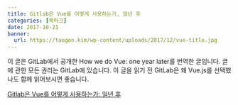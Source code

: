 ```yaml
---
title: Gitlab은 Vue를 어떻게 사용하는가, 일년 후
categories: [북마크]
date: 2017-10-21
banner:
  url: https://taegon.kim/wp-content/uploads/2017/12/vue-title.jpg
---
```


이 글은 GitLab에서 공개한 How we do Vue: one year later를 번역한 글입니다. 글에 관한 모든 권리는 GitLab에 있습니다. 이 글을 읽기 전 GitLab은 왜 Vue.js를 선택했나도 함께 읽어보시면 좋습니다.

[Gitlab은 Vue를 어떻게 사용하는가: 일년 후](https://taegon.kim/archives/6698)